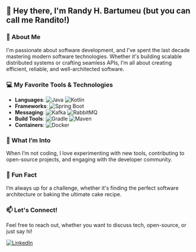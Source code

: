 ## 👋 Hey there, I'm **Randy H. Bartumeu** (but you can call me Randito!)

### 🚀 About Me
I'm passionate about software development, and I've spent the last decade mastering modern software technologies. Whether it's building scalable distributed systems or crafting seamless APIs, I’m all about creating efficient, reliable, and well-architected software.

### 💻 My Favorite Tools & Technologies
- **Languages**: ![Java](https://img.shields.io/badge/Java-ED8B00?style=for-the-badge&logo=java&logoColor=white) ![Kotlin](https://img.shields.io/badge/Kotlin-0095D5?style=for-the-badge&logo=kotlin&logoColor=white)
- **Frameworks**: ![Spring Boot](https://img.shields.io/badge/Spring%20Boot-6DB33F?style=for-the-badge&logo=spring-boot&logoColor=white)
- **Messaging**: ![Kafka](https://img.shields.io/badge/Apache%20Kafka-231F20?style=for-the-badge&logo=apache-kafka&logoColor=white) ![RabbitMQ](https://img.shields.io/badge/RabbitMQ-FF6600?style=for-the-badge&logo=rabbitmq&logoColor=white)
- **Build Tools**: ![Gradle](https://img.shields.io/badge/Gradle-02303A?style=for-the-badge&logo=gradle&logoColor=white) ![Maven](https://img.shields.io/badge/Apache%20Maven-C71A36?style=for-the-badge&logo=apache-maven&logoColor=white)
- **Containers**: ![Docker](https://img.shields.io/badge/Docker-2496ED?style=for-the-badge&logo=docker&logoColor=white)

### 🌱 What I’m Into
When I’m not coding, I love experimenting with new tools, contributing to open-source projects, and engaging with the developer community.

### 🍰 Fun Fact
I’m always up for a challenge, whether it's finding the perfect software architecture or baking the ultimate cake recipe.

### 📫 Let's Connect!
Feel free to reach out, whether you want to discuss tech, open-source, or just say hi!

[![LinkedIn](https://img.shields.io/badge/LinkedIn-%230077B5.svg?style=for-the-badge&logo=linkedin&logoColor=white)](https://www.linkedin.com/in/randy-hector-bartumeu-huergo/)

<!--
**randyhbh/randyhbh** is a ✨ _special_ ✨ repository because its `README.md` (this file) appears on your GitHub profile.

Here are some ideas to get you started:

- 🔭 I’m currently working on ...
- 🌱 I’m currently learning ...
- 👯 I’m looking to collaborate on ...
- 🤔 I’m looking for help with ...
- 💬 Ask me about ...
- 📫 How to reach me: ...
- 😄 Pronouns: ...
- ⚡ Fun fact: ...
-->

